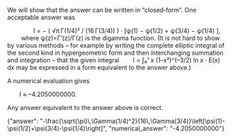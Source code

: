 We will show that the answer can be written in “closed‐form”. One acceptable answer was

  
  I = − ( √π Γ(1/4)² / (16 Γ(3/4)) ) · [ψ(1) − ψ(1/2) + ψ(3/4) − ψ(1/4) ],
  
where ψ(z)=Γ′(z)/Γ(z) is the digamma function. (It is not hard to show by various methods – for example by writing the complete elliptic integral of the second kind in hypergeometric form and then interchanging summation and integration – that the given integral
  I = ∫₀¹ x (1–x²)^(–3/2) ln x · E(x) dx
may be expressed in a form equivalent to the answer above.) 

A numerical evaluation gives

  I ≈ –4.2050000000.

Any answer equivalent to the answer above is correct.

{"answer": "-\\frac{\\sqrt{\\pi}\\,\\Gamma(1/4)^2}{16\\,\\Gamma(3/4)}\\left[\\psi(1)-\\psi(1/2)+\\psi(3/4)-\\psi(1/4)\\right]", "numerical_answer": "-4.2050000000"}
